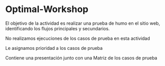 # Optimal-Workshop
El objetivo de la actividad es realizar una prueba de humo en el sitio web, identificando los flujos principales y secundarios.

No realizamos ejecuciones de los casos de prueba en esta actividad

Le asignamos prioridad a los casos de prueba

Contiene una presentación junto con una Matriz de los casos de prueba 
